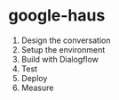 # google-haus

1. Design the conversation
2. Setup the environment
3. Build with Dialogflow
4. Test
5. Deploy
6. Measure
